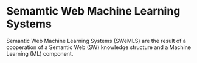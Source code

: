 # Semamtic Web Machine Learning Systems

Semantic Web Machine Learning Systems (SWeMLS) are the result of a cooperation of a Semantic Web (SW) knowledge
structure and a Machine Learning (ML) component.
